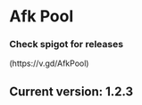 # Afk Pool

<h3>Check spigot for releases</h3>
(https://v.gd/AfkPool)

<h2>Current version: <b>1.2.3</b></h2>

